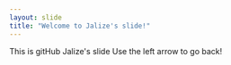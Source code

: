 ```yaml
---
layout: slide
title: "Welcome to Jalize's slide!"
---
```

This is gitHub Jalize's slide
Use the left arrow to go back!